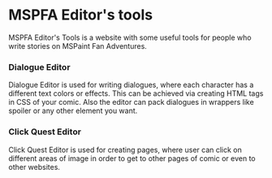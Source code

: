 # MSPFA Editor's tools

MSPFA Editor's Tools is a website with some useful tools for people who write stories on MSPaint Fan Adventures.

### Dialogue Editor

Dialogue Editor is used for writing dialogues, where each character has a different text colors or effects.
This can be achieved via creating HTML tags in CSS of your comic.
Also the editor can pack dialogues in wrappers like spoiler or any other element you want.

### Click Quest Editor

Click Quest Editor is used for creating pages, where user can click on different areas of image in order to get to other pages of comic or even to other websites.
